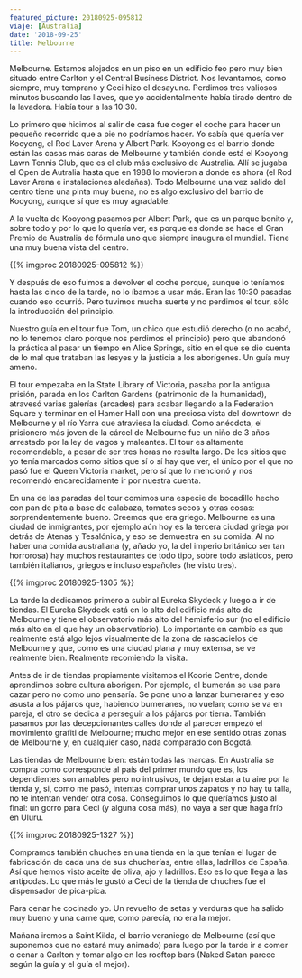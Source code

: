 ```yaml
---
featured_picture: 20180925-095812
viaje: [Australia]
date: '2018-09-25'
title: Melbourne
---
```

Melbourne. Estamos alojados en un piso en un edificio feo pero muy bien situado entre Carlton y el Central Business District. Nos levantamos, como siempre, muy temprano y Ceci hizo el desayuno. Perdimos tres valiosos minutos buscando las llaves, que yo accidentalmente había tirado dentro de la lavadora. Había tour a las 10:30.

Lo primero que hicimos al salir de casa fue coger el coche para hacer un pequeño recorrido que a pie no podríamos hacer. Yo sabía que quería ver Kooyong, el Rod Laver Arena y Albert Park. Kooyong es el barrio donde están las casas más caras de Melbourne y también donde está el Kooyong Lawn Tennis Club, que es el club más exclusivo de Australia. Allí se jugaba el Open de Autralia hasta que en 1988 lo movieron a donde es ahora (el Rod Laver Arena e instalaciones aledañas). Todo Melbourne una vez salido del centro tiene una pinta muy buena, no es algo exclusivo del barrio de Kooyong, aunque sí que es muy agradable.

A la vuelta de Kooyong pasamos por Albert Park, que es un parque bonito y, sobre todo y por lo que lo quería ver, es porque es donde se hace el Gran Premio de Australia de fórmula uno que siempre inaugura el mundial. Tiene una muy buena vista del centro.

{{% imgproc 20180925-095812 %}}

Y después de eso fuimos a devolver el coche porque, aunque lo teníamos hasta las cinco de la tarde, no lo íbamos a usar más. Eran las 10:30 pasadas cuando eso ocurrió. Pero tuvimos mucha suerte y no perdimos el tour, sólo la introducción del principio.

Nuestro guía en el tour fue Tom, un chico que estudió derecho (o no acabó, no lo tenemos claro porque nos perdimos el principio) pero que abandonó la práctica al pasar un tiempo en Alice Springs, sitio en el que se dio cuenta de lo mal que trataban las lesyes y la justicia a los aborígenes. Un guía muy ameno.

El tour empezaba en la State Library of Victoria, pasaba por la antigua prisión, parada en los Carlton Gardens (patrimonio de la humanidad), atravesó varias galerías (arcades) para acabar llegando a la Federation Square y terminar en el Hamer Hall con una preciosa vista del downtown de Melbourne y el río Yarra que atraviesa la ciudad. Como anécdota, el prisionero más joven de la cárcel de Melbourne fue un niño de 3 años arrestado por la ley de vagos y maleantes. El tour es altamente recomendable, a pesar de ser tres horas no resulta largo. De los sitios que yo tenía marcados como sitios que sí o sí hay que ver, el único por el que no pasó fue el Queen Victoria market, pero sí que lo mencionó y nos recomendó encarecidamente ir por nuestra cuenta. 

En una de las paradas del tour comimos una especie de bocadillo hecho con pan de pita a base de calabaza, tomates secos y otras cosas: sorprendentemente bueno. Creemos que era griego. Melbourne es una ciudad de inmigrantes, por ejemplo aún hoy es la tercera ciudad griega por detrás de Atenas y Tesalónica, y eso se demuestra en su comida. Al no haber una comida australiana (y, añado yo, la del imperio británico ser tan horrorosa) hay muchos restaurantes de todo tipo, sobre todo asiáticos, pero también italianos, griegos e incluso españoles (he visto tres).

{{% imgproc 20180925-1305 %}}

La tarde la dedicamos primero a subir al Eureka Skydeck y luego a ir de tiendas. El Eureka Skydeck está en lo alto del edificio más alto de Melbourne y tiene el observatorio más alto del hemisferio sur (no el edificio más alto en el que hay un observatiorio). Lo importante en cambio es que realmente está algo lejos visualmente de la zona de rascacielos de Melbourne y que, como es una ciudad plana y muy extensa, se ve realmente bien. Realmente recomiendo la visita.

Antes de ir de tiendas propiamente visitamos el Koorie Centre, donde aprendimos sobre cultura aborigen. Por ejemplo, el bumerán se usa para cazar pero no como uno pensaría. Se pone uno a lanzar bumeranes y eso asusta a los pájaros que, habiendo bumeranes, no vuelan; como se va en pareja, el otro se dedica a perseguir a los pájaros por tierra. También pasamos por las decepcionantes calles donde al parecer empezó el movimiento grafiti de Melbourne; mucho mejor en ese sentido otras zonas de Melbourne y, en cualquier caso, nada comparado con Bogotá.

Las tiendas de Melbourne bien: están todas las marcas. En Australia se compra como corresponde al país del primer mundo que es, los dependientes son amables pero no intrusivos, te dejan estar a tu aire por la tienda y, si, como me pasó, intentas comprar unos zapatos y no hay tu talla, no te intentan vender otra cosa. Conseguimos lo que queríamos justo al final: un gorro para Ceci (y alguna cosa más), no vaya a ser que haga frío en Uluru.

{{% imgproc 20180925-1327 %}}

Compramos también chuches en una tienda en la que tenían el lugar de fabricación de cada una de sus chucherías, entre ellas, ladrillos de España. Así que hemos visto aceite de oliva, ajo y ladrillos. Eso es lo que llega a las antípodas. Lo que más le gustó a Ceci de la tienda de chuches fue el dispensador de pica-pica.

Para cenar he cocinado yo. Un revuelto de setas y verduras que ha salido muy bueno y una carne que, como parecía, no era la mejor.

Mañana iremos a Saint Kilda, el barrio veraniego de Melbourne (así que suponemos que no estará muy animado) para luego por la tarde ir a comer o cenar a Carlton y tomar algo en los rooftop bars (Naked Satan parece según la guía y el guía el mejor).